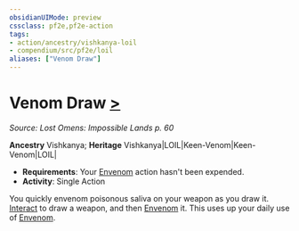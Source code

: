 ```yaml
---
obsidianUIMode: preview
cssclass: pf2e,pf2e-action
tags:
- action/ancestry/vishkanya-loil
- compendium/src/pf2e/loil
aliases: ["Venom Draw"]
---
```

# Venom Draw [>](../core-rulebook/chapter-9-playing-the-game.md#Actions "Single Action")
*Source: Lost Omens: Impossible Lands p. 60*  

**Ancestry** Vishkanya; **Heritage** Vishkanya|LOIL|Keen-Venom|Keen-Venom|LOIL|
- **Requirements**: Your [Envenom](envenom-loil.md) action hasn't been expended.
- **Activity**: Single Action

You quickly envenom poisonous saliva on your weapon as you draw it. [Interact](interact.md) to draw a weapon, and then [Envenom](envenom-loil.md) it. This uses up your daily use of [Envenom](envenom-loil.md).
